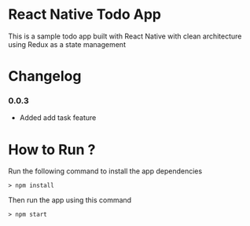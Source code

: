 # React Native Todo App

This is a sample todo app built with React Native with clean architecture using Redux as a state management

# Changelog

### 0.0.3

* Added add task feature

# How to Run ?

Run the following command to install the app dependencies

```shell
> npm install
```

Then run the app using this command

```shell
> npm start
```

